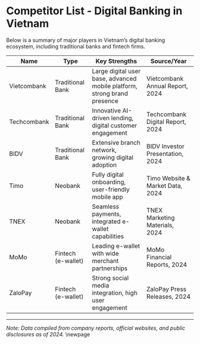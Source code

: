 # Competitor List - Digital Banking in Vietnam

Below is a summary of major players in Vietnam’s digital banking ecosystem, including traditional banks and fintech firms.

| Name         | Type              | Key Strengths                                       | Source/Year                         |
|--------------|-------------------|----------------------------------------------------|-----------------------------------|
| Vietcombank  | Traditional Bank  | Large digital user base, advanced mobile platform, strong brand presence | Vietcombank Annual Report, 2024   |
| Techcombank  | Traditional Bank  | Innovative AI-driven lending, digital customer engagement | Techcombank Digital Report, 2024  |
| BIDV         | Traditional Bank  | Extensive branch network, growing digital adoption | BIDV Investor Presentation, 2024  |
| Timo         | Neobank           | Fully digital onboarding, user-friendly mobile app | Timo Website & Market Data, 2024  |
| TNEX         | Neobank           | Seamless payments, integrated e-wallet capabilities | TNEX Marketing Materials, 2024    |
| MoMo         | Fintech (e-wallet)| Leading e-wallet with wide merchant partnerships   | MoMo Financial Reports, 2024      |
| ZaloPay      | Fintech (e-wallet)| Strong social media integration, high user engagement | ZaloPay Press Releases, 2024      |

---

*Note: Data compiled from company reports, official websites, and public disclosures as of 2024.*
\newpage
